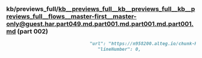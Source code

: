 ### kb/previews_full/kb__previews_full__kb__previews_full__kb__previews_full__flows__master-first__master-only@guest.har.part049.md.part001.md.part001.md.part001.md (part 002)

```md
                               "url": "https://n958200.alteg.io/chunk-KO722YSM.js",
                                  "lineNumber": 0,
                  
```

```
